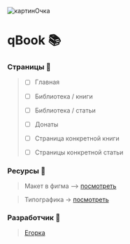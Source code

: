 
![картинОчка](url)

# qBook 📚

### Страницы 📄
>
> - [ ] Главная
>
> - [ ] Библиотека / книги
>
> - [ ] Библиотека / статьи
>
> - [ ] Донаты
>
> - [ ] Страница конкретной книги
>
> - [ ] Страницы конкретной статьи

### Ресурсы 🥑

> Макет в фигма –> [посмотреть](https://www.figma.com/file/r5LqHPR4antKK0dm4PIL0Q/Design-qBook?node-id=45%3A2)

> Типографика -> [посмотреть](https://rsms.me/inter/)

###  Разработчик 💋

> [Егорка](https://github.com/618-egorka)
